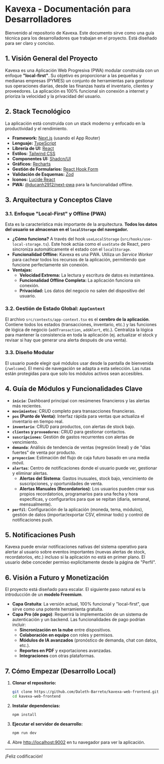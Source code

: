 # Kavexa - Documentación para Desarrolladores

Bienvenido al repositorio de Kavexa. Este documento sirve como una guía técnica para los desarrolladores que trabajan en el proyecto. Está diseñado para ser claro y conciso.

## 1. Visión General del Proyecto

Kavexa es una Aplicación Web Progresiva (PWA) modular construida con un enfoque **"local-first"**. Su objetivo es proporcionar a las pequeñas y medianas empresas (PYMES) un conjunto de herramientas para gestionar sus operaciones diarias, desde las finanzas hasta el inventario, clientes y proveedores. La aplicación es 100% funcional sin conexión a internet y prioriza la velocidad y la privacidad del usuario.

## 2. Stack Tecnológico

La aplicación está construida con un stack moderno y enfocado en la productividad y el rendimiento.

- **Framework:** [Next.js](https://nextjs.org/) (usando el App Router)
- **Lenguaje:** [TypeScript](https://www.typescriptlang.org/)
- **Librería de UI:** [React](https://reactjs.org/)
- **Estilos:** [Tailwind CSS](https://tailwindcss.com/)
- **Componentes UI:** [Shadcn/UI](https://ui.shadcn.com/)
- **Gráficos:** [Recharts](https://recharts.org/)
- **Gestión de Formularios:** [React Hook Form](https://react-hook-form.com/)
- **Validación de Esquemas:** [Zod](https://zod.dev/)
- **Iconos:** [Lucide React](https://lucide.dev/)
- **PWA:** [@ducanh2912/next-pwa](https://www.npmjs.com/package/@ducanh2912/next-pwa) para la funcionalidad offline.

## 3. Arquitectura y Conceptos Clave

### 3.1. Enfoque "Local-First" y Offline (PWA)

Esta es la característica más importante de la arquitectura. **Todos los datos del usuario se almacenan en el `localStorage` del navegador.**

- **¿Cómo funciona?** A través del hook `useLocalStorage` (`src/hooks/use-local-storage.ts`). Este hook actúa como el `useState` de React, pero sincroniza automáticamente el estado con el `localStorage`.
- **Funcionalidad Offline:** Kavexa es una PWA. Utiliza un *Service Worker* para cachear todos los recursos de la aplicación, permitiendo que funcione perfectamente sin conexión.
- **Ventajas:**
  - **Velocidad Extrema:** La lectura y escritura de datos es instantánea.
  - **Funcionalidad Offline Completa:** La aplicación funciona sin conexión.
  - **Privacidad:** Los datos del negocio no salen del dispositivo del usuario.

### 3.2. Gestión de Estado Global: `AppContext`

El archivo `src/contexts/app-context.tsx` es el **cerebro de la aplicación**. Contiene todos los estados (transacciones, inventario, etc.) y las funciones de lógica de negocio (`addTransaction`, `addAlert`, etc.). Centraliza la lógica para mantener la consistencia en toda la aplicación (ej. actualizar el stock y revisar si hay que generar una alerta después de una venta).

### 3.3. Diseño Modular

El usuario puede elegir qué módulos usar desde la pantalla de bienvenida (`/welcome`). El menú de navegación se adapta a esta selección. Las rutas están protegidas para que solo los módulos activos sean accesibles.

## 4. Guía de Módulos y Funcionalidades Clave

- **`inicio`**: Dashboard principal con resúmenes financieros y las alertas más recientes.
- **`movimientos`**: CRUD completo para transacciones financieras.
- **`pos` (Punto de Venta)**: Interfaz rápida para ventas que actualiza el inventario en tiempo real.
- **`inventario`**: CRUD para productos, con alertas de stock bajo.
- **`clientes` y `proveedores`**: CRUD para gestionar contactos.
- **`suscripciones`**: Gestión de gastos recurrentes con alertas de vencimiento.
- **`demanda`**: Análisis de tendencia de ventas (regresión lineal) y de "días fuertes" de venta por producto.
- **`proyeccion`**: Estimación del flujo de caja futuro basado en una media móvil.
- **`alertas`**: Centro de notificaciones donde el usuario puede ver, gestionar y eliminar alertas.
  - **Alertas del Sistema**: Gastos inusuales, stock bajo, vencimiento de suscripciones, y oportunidades de venta.
  - **Alertas Manuales (Recordatorios)**: Los usuarios pueden crear sus propios recordatorios, programarlos para una fecha y hora específicas, y configurarlos para que se repitan (diaria, semanal, mensualmente).
- **`perfil`**: Configuración de la aplicación (moneda, tema, módulos), gestión de datos (importar/exportar CSV, eliminar todo) y control de notificaciones push.

## 5. Notificaciones Push

Kavexa puede enviar notificaciones nativas del sistema operativo para alertar al usuario sobre eventos importantes (nuevas alertas de stock, recordatorios, etc.) incluso si la aplicación no está en primer plano. El usuario debe conceder permiso explícitamente desde la página de "Perfil".

## 6. Visión a Futuro y Monetización

El proyecto está diseñado para escalar. El siguiente paso natural es la introducción de un **modelo Freemium**.

- **Capa Gratuita**: La versión actual, 100% funcional y "local-first", que sirve como una potente herramienta gratuita.
- **Capa Pro (de pago)**: Requerirá la implementación de un sistema de autenticación y un backend. Las funcionalidades de pago podrían incluir:
  - **Sincronización en la nube** entre dispositivos.
  - **Colaboración en equipo** con roles y permisos.
  - **Módulos de IA avanzados** (pronóstico de demanda, chat con datos, etc.).
  - **Reportes en PDF** y exportaciones avanzadas.
  - **Integraciones** con otras plataformas.

## 7. Cómo Empezar (Desarrollo Local)

1.  **Clonar el repositorio:**
    ```bash
    git clone https://github.com/Daleth-Barreto/kavexa-web-frontend.git
    cd kavexa-web-frontend
    ```

2.  **Instalar dependencias:**
    ```bash
    npm install
    ```

3.  **Ejecutar el servidor de desarrollo:**
    ```bash
    npm run dev
    ```

4.  Abre [http://localhost:9002](http://localhost:9002) en tu navegador para ver la aplicación.

---
¡Feliz codificación!
